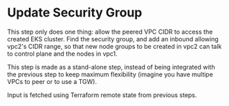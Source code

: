 # Update Security Group

This step only does one thing: allow the peered VPC CIDR to access the created EKS cluster. Find the security group, and add an inbound allowing vpc2's CIDR range, so that new node groups to be created in vpc2 can talk to control plane and the nodes in vpc1.

This step is made as a stand-alone step, instead of being integrated with the previous step to keep maximum flexibility (imagine you have multipe VPCs to peer or to use a TGW).

Input is fetched using Terraform remote state from previous steps.
